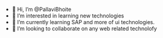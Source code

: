 - 👋 Hi, I’m @PallaviBhoite
- 👀 I’m interested in learning new technologies
- 🌱 I’m currently learning SAP and more of ui technologies.
- 💞️ I’m looking to collaborate on any web related technolofy


<!---
PallaviBhoite/PallaviBhoite is a ✨ special ✨ repository because its `README.md` (this file) appears on your GitHub profile.
You can click the Preview link to take a look at your changes.
--->
